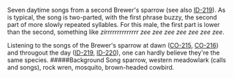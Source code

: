 Seven daytime songs from a second Brewer's sparrow (see also [ID-219](http://listeningtoacontinentsing.com/recording.php?page=ID-219)). As is typical, the song is two-parted, with the first phrase buzzy, the second part of more slowly repeated syllables. For this male, the first part is lower than the second, something like _zirrrrrrrrrrrrrr zee zee zee zee zee zee zee_. 

Listening to the songs of the Brewer's sparrow at dawn ([CO-215](http://listeningtoacontinentsing.com/recording.php?page=CO-215), [CO-216](http://listeningtoacontinentsing.com/recording.php?page=CO-216)) and througout the day ([ID-219](http://listeningtoacontinentsing.com/recording.php?page=ID-219), [ID-220](http://listeningtoacontinentsing.com/recording.php?page=ID-220)), one can hardly believe they're the same species. 
#####Background
Song sparrow, western meadowlark (calls and songs), rock wren, mosquito, brown-headed cowbird. 
